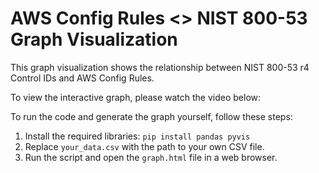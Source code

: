 # AWS Config Rules <> NIST 800-53 Graph Visualization

This graph visualization shows the relationship between NIST 800-53 r4 Control IDs and AWS Config Rules.

To view the interactive graph, please watch the video below:



To run the code and generate the graph yourself, follow these steps:

1. Install the required libraries: `pip install pandas pyvis`
2. Replace `your_data.csv` with the path to your own CSV file.
3. Run the script and open the `graph.html` file in a web browser.
